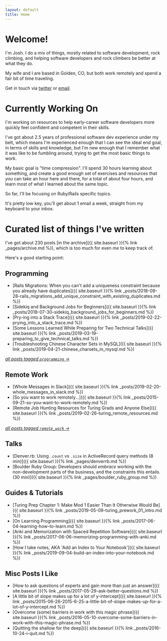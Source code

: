 ```yaml
---
layout: default
title: Home
---
```


# Welcome!

I'm Josh. I do a mix of things, mostly related to software development, rock climbing, and helping software developers and rock climbers be better at what they do. 

My wife and I are based in Golden, CO, but both work remotely and spend a fair bit of time traveling. 


Get in touch via [twitter](https://twitter.com/josh_works) or [email](mailto:thompsonjoshd@gmail.com).

# Currently Working On

I'm working on resources to help early-career software developers more quickly feel confident and competent in their skills. 

I've got about 2.5 years of professional software dev experience under my belt, which means I'm experienced enough that I can see the ideal end goal, in terms of skills and knowledge, but I'm new enough that I remember what it was like to be fumbling around, trying to get the most basic things to work.

My basic goal is "time compression". I'll spend 30 hours learning about something, and create a good enough set of exercises and resources that _you_ can take an hour here and there, for a total of about four hours, and learn most of what I learned about the same topic. 

So far, I'll be focusing on Ruby/Rails specific topics. 

It's pretty low key, you'll get about 1 email a week, straight from my keyboard to your inbox. 

<script async data-uid="b69af6ca8e" src="https://josh-thompson.ck.page/b69af6ca8e/index.js"></script>

# Curated list of things I've written

I've got about 230 posts [in the archive]({{ site.baseurl }}{% link _pages/archive.md %}), which is too much for even _me_ to keep track of. 

Here's a good starting point:

## Programming

- [Rails Migrations: When you can't add a uniqueness constraint because you already have duplicates]({{ site.baseurl }}{% link _posts/2018-09-28-rails_migrations_add_unique_constraint_with_existing_duplicates.md %})
- [Sidekiq and Background Jobs for Beginners]({{ site.baseurl }}{% link _posts/2018-07-30-sidekiq_background_jobs_for_beginners.md %})
- [Pry-ing into a Stack Trace]({{ site.baseurl }}{% link _posts/2019-02-22-prying_into_a_stack_trace.md %})
- [Some Lessons Learned While Preparing for Two Technical Talks]({{ site.baseurl }}{% link _posts/2019-03-19-preparing_to_give_technical_talks.md %})
- [Troubleshooting Chinese Character Sets in MySQL]({{ site.baseurl }}{% link _posts/2019-04-21-chinese_charsets_in_mysql.md %})

_[all posts tagged `programming` ->](https://josh.works/tags#programming)_


## Remote Work

- [Whole Messages in Slack]({{ site.baseurl }}{% link _posts/2019-02-20-whole_messages_in_slack.md %})
- [So you want to work remotely...]({{ site.baseurl }}{% link _posts/2015-09-21-so-you-want-to-work-remotely.md %})
- [Remote Job Hunting Resources for Turing Grads and Anyone Else]({{ site.baseurl }}{% link _posts/2019-02-26-turing_remote_resources.md %})

_[all posts tagged `remote_work` ->](https://josh.works/tags#remote_work)_

## Talks

- [Denver.rb: Using `.count` vs `.size` in ActiveRecord query methods (8 min)]({{ site.baseurl }}{% link _pages/denverrb.md %}) 
- [Boulder Ruby Group: Developers should _embrace_ working with the non-development parts of the business, and the constraints this entails. (30 min)]({{ site.baseurl }}{% link _pages/boulder_ruby_group.md %})

## Guides & Tutorials

- [Turing Prep Chapter 1: Make Mod 1 Easier Than It Otherwise Would Be]({{ site.baseurl }}{% link _posts/2019-05-09-turing_prework_01_intro.md %})
- [On Learning Programming]({{ site.baseurl }}{% link _posts/2017-06-04-learning-how-to-learn.md %})
- [Anki and Memorization with Spaced Repetition Software]({{ site.baseurl }}{% link _posts/2017-06-06-memorizing-programming-with-anki.md %})
- [How I take notes, AKA 'Add an Index to Your Notebook']({{ site.baseurl }}{% link _posts/2019-09-04-build-an-index-into-your-notebook.md %})


## Misc Posts I Like

- [How to ask questions of experts and gain more than just an answer]({{ site.baseurl }}{% link _posts/2017-05-29-ask-better-questions.md %})
- [A little bit of slope makes up for a lot of y-intercept]({{ site.baseurl }}{% link _posts/2015-06-26-2015-6-25-a-little-bit-of-slope-makes-up-for-a-lot-of-y-intercept.md %})
- [Overcome (some) barriers in work with this magic phrase]({{ site.baseurl }}{% link _posts/2016-05-10-overcome-some-barriers-in-work-with-this-magic-phrase.md %})
- [Quitting the shallow for the deep]({{ site.baseurl }}{% link _posts/2016-10-24-i-quit.md %})




